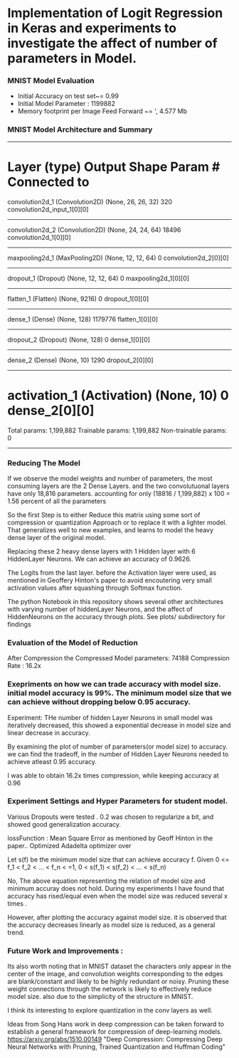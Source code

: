 # Implementation of Logit Regression in Keras and experiments to investigate the affect of number of parameters in Model. 


### MNIST Model Evaluation

- Initial Accuracy on test set~= 0.99
- Initial Model Parameter : 1199882
- Memory footprint per Image Feed Forward ~= ', 4.577 Mb 


### MNIST Model Architecture and Summary
____________________________________________________________________________________________________
Layer (type)                     Output Shape          Param #     Connected to                     
====================================================================================================
convolution2d_1 (Convolution2D)  (None, 26, 26, 32)    320         convolution2d_input_1[0][0]      
____________________________________________________________________________________________________
convolution2d_2 (Convolution2D)  (None, 24, 24, 64)    18496       convolution2d_1[0][0]            
____________________________________________________________________________________________________
maxpooling2d_1 (MaxPooling2D)    (None, 12, 12, 64)    0           convolution2d_2[0][0]            
____________________________________________________________________________________________________
dropout_1 (Dropout)              (None, 12, 12, 64)    0           maxpooling2d_1[0][0]             
____________________________________________________________________________________________________
flatten_1 (Flatten)              (None, 9216)          0           dropout_1[0][0]                  
____________________________________________________________________________________________________
dense_1 (Dense)                  (None, 128)           1179776     flatten_1[0][0]                  
____________________________________________________________________________________________________
dropout_2 (Dropout)              (None, 128)           0           dense_1[0][0]                    
____________________________________________________________________________________________________
dense_2 (Dense)                  (None, 10)            1290        dropout_2[0][0]                  
____________________________________________________________________________________________________
activation_1 (Activation)        (None, 10)            0           dense_2[0][0]                    
====================================================================================================
Total params: 1,199,882
Trainable params: 1,199,882
Non-trainable params: 0
______________________________


### Reducing The Model
If we observe the model weights and number of parameters, the most consuming layers are the 2 Dense Layers. and the two convolutuonal layers have only 18,816 parameters. accounting for only (18816 / 1,199,882) x 100 =  1.56 percent of all the parameters 

So the first Step is to either Reduce this matrix using some sort of compression or quantization Approach or to replace it with a lighter model. That generalizes well to new examples, and learns to model the heavy dense layer of the  original model. 

Replacing these 2 heavy dense layers with 1 Hidden layer with 6 HiddenLayer Neurons. We can achieve an accuracy of 0.9626. 

The Logits from the last layer. before the Activation layer were used, as mentioned in Geoffery Hinton's paper to avoid encoutering very small activation values after squashing through Softmax function.  

The python Notebook in this repository shows several other architectures with varying number of hiddenLayer Neurons, and the affect of HiddenNeurons on the accuracy through plots. See plots/ subdirectory for findings 

### Evaluation of the Model of Reduction
After Compression the 
Compressed Model parameters:  74188
Compression Rate :  16.2x

### Exepriments on how we can trade accuracy with model size. initial model accuracy is 99%. The minimum model size that we can achieve without dropping below 0.95 accuracy. 

Experiment: 
THe number of hidden Layer Neurons in small model was iteratively decreased, this showed a exponential decrease in model size and linear decrease in accuracy. 

By examining the plot of number of parameters(or model size) to accuracy. we can find the tradeoff, in the number of Hidden Layer Neurons needed to achieve atleast 0.95 accuracy. 

I was able to obtain 16.2x times compression, while keeping accuracy at 0.96

### Experiment Settings and Hyper Parameters for student model. 
Various Dropouts were tested . 0.2 was chosen to regularize a bit, and showed good generalization accuracy. 

lossFunction : Mean Square Error as mentioned by Geoff Hinton in the paper.. Optimized Adadelta optimizer over

Let s(f) be the minimum model size that can achieve accuracy f. Given 0 <= f_1 < f_2 < ... < f_n  < =1,  0 < s(f_1) < s(f_2) < ... < s(f_n) 


No, The above equation representing the relation of model size and minimum accuray does not hold. During my experiments I have found that accuracy has rised/equal even when the model size was reduced several x times .

However, after plotting the accuracy against model size. it is observed that the accuracy decreases linearly as model size is reduced, as a general trend. 

### Future Work and Improvements :
Its also worth noting that in MNIST dataset the characters only appear in the center of the image, and convolution weights corresponding to the edges are blank/constant and likely to be highly redundant or noisy. Pruning these weight connections through the network is likely to effectively reduce model size. also due to the simplicity of the structure in MNIST. 

I think its interesting to explore quantization in the conv layers as well. 

Ideas from Song Hans work in deep compression can be taken forward to establish a general framework for compression of deep-learning models. https://arxiv.org/abs/1510.00149 "Deep Compression: Compressing Deep Neural Networks with Pruning, Trained Quantization and Huffman Coding"


